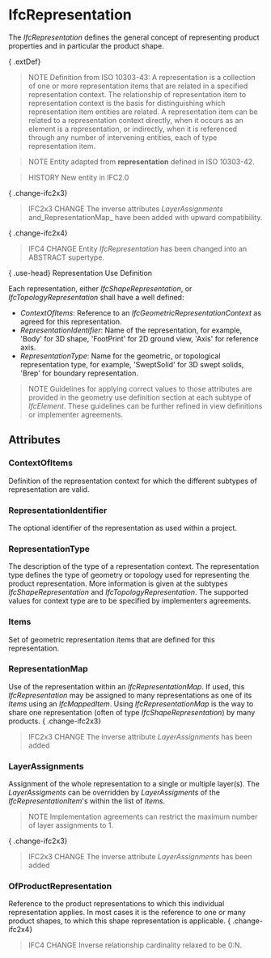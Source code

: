 # IfcRepresentation

The _IfcRepresentation_ defines the general concept of representing product properties and in particular the product shape.

{ .extDef}
> NOTE  Definition from ISO 10303-43:
> A representation is a collection of one or more representation items that are related in a specified representation context. The relationship of representation item to representation context is the basis for distinguishing which representation item entities are related. A representation item can be related to a representation context directly, when it occurs as an element is a representation, or indirectly, when it is referenced through any number of intervening entities, each of type representation item.

> NOTE  Entity adapted from **representation** defined in ISO 10303-42.

> HISTORY  New entity in IFC2.0

{ .change-ifc2x3}
> IFC2x3 CHANGE  The inverse attributes _LayerAssignments_ and_RepresentationMap_ have been added with upward compatibility.

{ .change-ifc2x4}
> IFC4 CHANGE  Entity _IfcRepresentation_ has been changed into an ABSTRACT supertype.

{ .use-head}
Representation Use Definition

Each representation, either _IfcShapeRepresentation_, or _IfcTopologyRepresentation_ shall have a well defined:

*  _ContextOfItems_: Reference to an _IfcGeometricRepresentationContext_ as agreed for this representation.
*  _RepresentationIdentifier_: Name of the representation, for example, 'Body' for 3D shape, 'FootPrint' for 2D ground view, 'Axis' for reference axis.
*  _RepresentationType_: Name for the geometric, or topological representation type, for example, 'SweptSolid' for 3D swept solids, 'Brep' for boundary representation.

> NOTE  Guidelines for applying correct values to those attributes are provided in the geometry use definition section at each subtype of _IfcElement_. These guidelines can be further refined in view definitions or implementer agreements.

## Attributes

### ContextOfItems
Definition of the representation context for which the different subtypes of representation are valid.

### RepresentationIdentifier
The optional identifier of the representation as used within a project.

### RepresentationType
The description of the type of a representation context. The representation type defines the type of geometry or topology used for representing the product representation. More information is given at the subtypes _IfcShapeRepresentation_ and _IfcTopologyRepresentation_.
The supported values for context type are to be specified by implementers agreements.

### Items
Set of geometric representation items that are defined for this representation.

### RepresentationMap
Use of the representation within an _IfcRepresentationMap_. If used, this _IfcRepresentation_ may be assigned to many representations as one of its _Items_ using an _IfcMappedItem_. Using _IfcRepresentationMap_ is the way to share one representation (often of type _IfcShapeRepresentation_) by many products.
{ .change-ifc2x3}
> IFC2x3 CHANGE  The inverse attribute _LayerAssignments_ has been added

### LayerAssignments
Assignment of the whole representation to a single or multiple layer(s). The _LayerAssigments_ can be overridden by _LayerAssigments_ of the _IfcRepresentationItem_'s within the list of _Items_.
> NOTE  Implementation agreements can restrict the maximum number of layer assignments to 1.

{ .change-ifc2x3}
> IFC2x3 CHANGE  The inverse attribute _LayerAssignments_ has been added

### OfProductRepresentation
Reference to the product representations to which this individual representation applies. In most cases it is the reference to one or many product shapes, to which this shape representation is applicable.
{ .change-ifc2x4}
> IFC4 CHANGE Inverse relationship cardinality relaxed to be 0:N.
